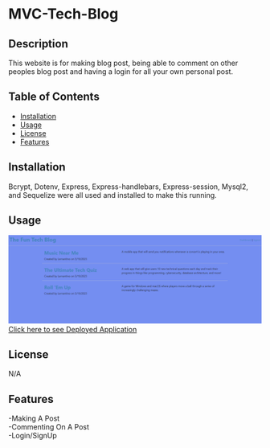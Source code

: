 # MVC-Tech-Blog

## Description

This website is for making blog post, being able to comment on other peoples blog post and having a login for all your own personal post.

## Table of Contents

- [Installation](#installation)
- [Usage](#usage)
- [License](#license)
- [Features](#features)

## Installation

Bcrypt, Dotenv, Express, Express-handlebars, Express-session, Mysql2, and Sequelize were all used and installed to make this running.

## Usage

![alt text](./public/images/MVC.png)<br>
[Click here to see Deployed Application](https://still-shore-70244.herokuapp.com/)


## License

N/A

## Features

-Making A Post<br>
-Commenting On A Post<br>
-Login/SignUp